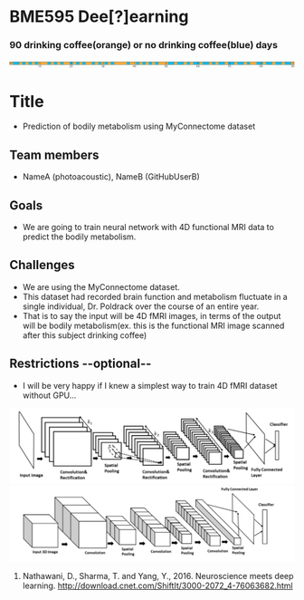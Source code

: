 # BME595 Dee[?]earning
### 90 drinking coffee(orange) or no drinking coffee(blue) days
![Coffee or NoCoffee](https://github.com/photoacoustic/bme595-project-2017/blob/master/project/Screen%20Shot%202017-10-12%20at%203.58.06%20PM.png)
# Title  
- Prediction of bodily metabolism using MyConnectome dataset
## Team members  
- NameA (photoacoustic), NameB (GitHubUserB)
## Goals  
- We are going to train neural network with 4D functional MRI data to predict the bodily metabolism.
## Challenges
- We are using the MyConnectome dataset.  
- This dataset had recorded brain function and metabolism fluctuate in a single individual, Dr. Poldrack over the course of an entire year.  
- That is to say the input will be 4D fMRI images, in terms of the output will be bodily metabolism(ex. this is the functional MRI image scanned after this subject drinking coffee)  
## Restrictions --optional--  
- I will be very happy if I knew a simplest way to train 4D fMRI dataset without GPU...

![2D](https://github.com/photoacoustic/bme595-project-2017/blob/master/project/Screen%20Shot%202017-10-11%20at%209.34.54%20PM.png)
![3D](https://github.com/photoacoustic/bme595-project-2017/blob/master/project/Screen%20Shot%202017-10-11%20at%209.35.09%20PM.png)

1. Nathawani, D., Sharma, T. and Yang, Y., 2016. Neuroscience meets deep learning.
http://download.cnet.com/ShiftIt/3000-2072_4-76063682.html
